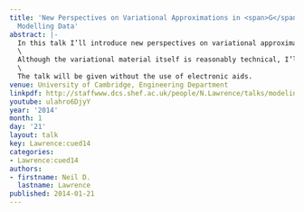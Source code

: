 ```yaml
---
title: 'New Perspectives on Variational Approximations in <span>G</span>aussian Processes:
  Modelling Data'
abstract: |-
  In this talk I’ll introduce new perspectives on variational approximations. Many of the ideas may be widely applicable, but we will try to instantiate them in the context of Gaussian process models.\
  \
  Although the variational material itself is reasonably technical, I’ll try and start the talk by making general statements about data modelling. Then, in an effort to make the talk seem coherent, I’ll make claims that the technical material which follows was inspired by the wider perspective I’ve given. Of course in practice, the technical material really emerged across a number of years during discussions with many people, and the general perspective has been retrofitted. Still, I’ll be giving the talk amongst friends, so no one will mind too much if the story doesn’t really fit together, and in fact it might be a good trigger for discussion. Speaking of which, I’ll be looking forward to lots of audience participation, and such participation may take the talk in previously unplanned directions.\
  \
  The talk will be given without the use of electronic aids.
venue: University of Cambridge, Engineering Department
linkpdf: http://staffwww.dcs.shef.ac.uk/people/N.Lawrence/talks/modeling_things.pdf
youtube: ulahro6DjyY
year: '2014'
month: 1
day: '21'
layout: talk
key: Lawrence:cued14
categories:
- Lawrence:cued14
authors:
- firstname: Neil D.
  lastname: Lawrence
published: 2014-01-21
---
```

